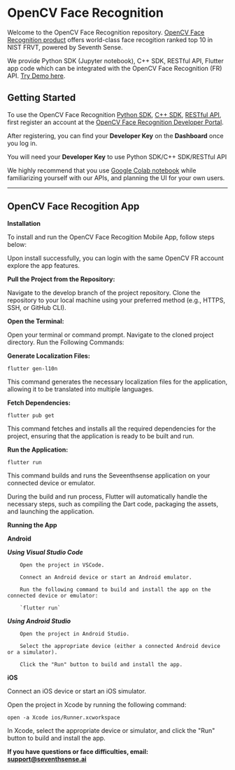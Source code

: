 # OpenCV Face Recognition
Welcome to the OpenCV Face Recognition repository. [OpenCV Face Recognition product](https://opencv.org/opencv-face-recognition/) offers world-class face recogition ranked top 10 in NIST FRVT, powered by Seventh Sense.

We provide Python SDK (Jupyter notebook), C++ SDK, RESTful API, Flutter app code which can be integrated with the OpenCV Face Recognition (FR) API. [Try Demo here](https://developer.opencv.fr/ui/#/onboard/demo). 

## Getting Started
To use the OpenCV Face Recognition [Python SDK](https://docs.opencv.fr/python/), [C++ SDK](https://docs.opencv.fr/cpp/), [RESTful API](https://us.opencv.fr/docs), first register an account at the [OpenCV Face Recognition Developer Portal](https://developer.opencv.fr/).

After registering, you can find your **Developer Key** on the **Dashboard** once you log in.

You will need your **Developer Key** to use Python SDK/C++ SDK/RESTful API

We highly recommend that you use [Google Colab notebook](https://colab.research.google.com/drive/1GcpxvwkMi7xmb2YSeq7HyEeADgb9oStd#scrollTo=Oa6drLDk0EzI) while familiarizing yourself with our APIs, and planning the UI for your own users.

********
## OpenCV Face Recogition App

****Installation****

To install and run the OpenCV Face Recogition Mobile App, follow steps below:

Upon install successfully, you can login with the same OpenCV FR account explore the app features. 

**Pull the Project from the Repository:**

Navigate to the develop branch of the project repository.
Clone the repository to your local machine using your preferred method (e.g., HTTPS, SSH, or GitHub CLI).

**Open the Terminal:**

Open your terminal or command prompt.
Navigate to the cloned project directory.
Run the Following Commands:

**Generate Localization Files:**

`flutter gen-l10n`

This command generates the necessary localization files for the application, allowing it to be translated into multiple languages.

**Fetch Dependencies:**

`flutter pub get`

This command fetches and installs all the required dependencies for the project, ensuring that the application is ready to be built and run.

**Run the Application:**

`flutter run`

This command builds and runs the Seveenthsense application on your connected device or emulator.

During the build and run process, Flutter will automatically handle the necessary steps, such as compiling the Dart code, packaging the assets, and launching the application.


****Running the App****

**Android**

***Using Visual Studio Code***

        Open the project in VSCode.

        Connect an Android device or start an Android emulator.

        Run the following command to build and install the app on the connected device or emulator:

        `flutter run`

***Using Android Studio***

        Open the project in Android Studio.

        Select the appropriate device (either a connected Android device or a simulator).

        Click the "Run" button to build and install the app.

**iOS**

Connect an iOS device or start an iOS simulator.

Open the project in Xcode by running the following command:

`open -a Xcode ios/Runner.xcworkspace`

In Xcode, select the appropriate device or simulator, and click the "Run" button to build and install the app.


**If you have questions or face difficulties, email: support@seventhsense.ai**




